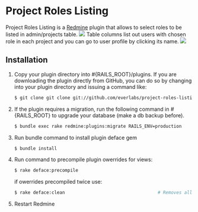 # Project Roles Listing

Project Roles Listing is a [Redmine](https://www.redmine.org/projects/redmine) plugin that allows to select roles to be listed in admin/projects table.
![](https://i.ibb.co/mTDtS6Y/2021-02-05-16-23-29.png)
Table columns list out users with chosen role in each project and you can go to user profile by clicking its name.
![](https://i.ibb.co/qk5jFm9/2021-02-05-16-21-23.png)

## Installation
1. Copy your plugin directory into #{RAILS_ROOT}/plugins. If you are downloading the plugin directly from GitHub, you can do so by changing into your plugin directory and issuing a command like:
    ```bash
    $ git clone git clone git://github.com/everlabs/project-roles-listing.git
    ```
2. If the plugin requires a migration, run the following command in #{RAILS_ROOT} to upgrade your database (make a db backup before).
    ```bash
    $ bundle exec rake redmine:plugins:migrate RAILS_ENV=production
    ```
3. Run bundle command to install plugin deface gem
    ```bash
    $ bundle install
    ```
4. Run command to precompile plugin owerrides for views:
    ```bash
    $ rake deface:precompile
    ```
   if owerrides precompiled twice use:
    ```bash
    $ rake deface:clean                                   # Removes all precompiled override templates
    ```
5. Restart Redmine
